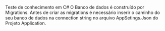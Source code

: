 Teste de conhecimento em C#
O Banco de dados é construído por Migrations. Antes de criar as migrations é necessário inserir o caminho do seu banco de dados na connection string no arquivo AppSetings.Json do Projeto Application.

